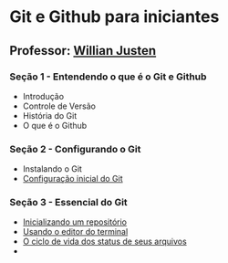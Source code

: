 # Git e Github para iniciantes #

## Professor: [Willian Justen](https://github.com/willianjusten) ##

### Seção 1 - Entendendo o que é o Git e Github ###
* Introdução
* Controle de Versão
* História do Git
* O que é o Github

### Seção 2 - Configurando o Git ###
* Instalando o Git
* [Configuração inicial do Git](https://github.com/deppbrazil/course-git-e-github-para-iniciantes/blob/master/configuracao-inicial-do-git.md)

### Seção 3 - Essencial do Git ###
* [Inicializando um repositório](https://github.com/deppbrazil/course-git-e-github-para-iniciantes/blob/master/inicializando-um-repositorio.md)
* [Usando o editor do terminal](https://github.com/deppbrazil/course-git-e-github-para-iniciantes/blob/master/usando-o-editor-do-terminal.md)
* [O ciclo de vida dos status de seus arquivos](https://github.com/deppbrazil/course-git-e-github-para-iniciantes/blob/master/o-ciclo-de-vida-dos-status-de-seus-arquivos.md)
* []()